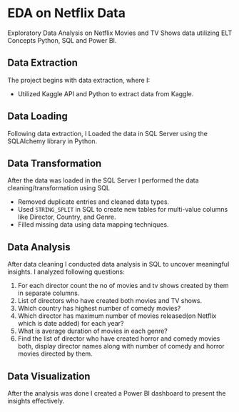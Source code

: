 # EDA on Netflix Data
Exploratory Data Analysis on Netflix Movies and TV Shows data utilizing ELT Concepts Python, SQL and Power BI.

## Data Extraction

The project begins with data extraction, where I:
* Utilized Kaggle API and Python to extract data from Kaggle.

## Data Loading
Following data extraction, I Loaded the data in SQL Server using the SQLAlchemy library in Python.

## Data Transformation
After the data was loaded in the SQL Server I performed the data cleaning/transformation using SQL
* Removed duplicate entries and cleaned data types.
* Used ```STRING_SPLIT``` in SQL to create new tables for multi-value columns like Director, Country, and Genre.
* Filled missing data using data mapping techniques.

## Data Analysis
After data cleaning I conducted data analysis in SQL to uncover meaningful insights. I analyzed following questions:
1. For each director count the no of movies and tv shows created by them in separate columns.
2. List of directors who have created both movies and TV shows.
3. Which country has highest number of comedy movies?
4. Which director has maximum number of movies released(on Netflix which is date added) for each year?
5. What is average duration of movies in each genre?
6. Find the list of director who have created horror and comedy movies both,
display director names along with number of comedy and horror movies directed by them.

## Data Visualization
After the analysis was done I created a Power BI dashboard to present the insights effectively.
